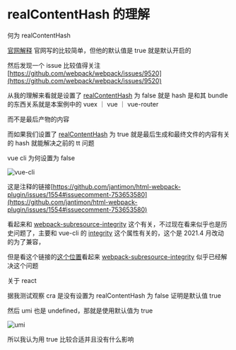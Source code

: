 # realContentHash 的理解

何为 realContentHash

[官网解释](https://webpack.js.org/configuration/optimization/#optimizationrealcontenthash) 官网写的比较简单，但他的默认值是 true 就是默认开启的

然后发现一个 issue 比较值得关注[https://github.com/webpack/webpack/issues/9520](https://github.com/webpack/webpack/issues/9520)

从我的理解来看就是设置了 [realContentHash](https://webpack.docschina.org/configuration/optimization/#optimizationrealcontenthash) 为 false 就是 hash 是和其 bundle 的东西关系就是本案例中的 vuex ｜ vue ｜ vue-router

而不是最后产物的内容

而如果我们设置了 [realContentHash](https://webpack.docschina.org/configuration/optimization/#optimizationrealcontenthash) 为 true 就是最后生成和最终文件的内容有关的 hash 就能解决之前的 tt 问题

vue cli 为何设置为 false

![vue-cli](/imgs/internship/realContenhash/vue-cli.png)

这是注释的链接[https://github.com/jantimon/html-webpack-plugin/issues/1554#issuecomment-753653580](https://github.com/jantimon/html-webpack-plugin/issues/1554#issuecomment-753653580)

看起来和 [webpack-subresource-integrity](https://github.com/waysact/webpack-subresource-integrity) 这个有关，不过现在看来似乎也是历史问题了，主要和 vue-cli 的 [integrity](https://cli.vuejs.org/zh/config/#integrity) 这个属性有关的，这个是 2021.4 月改动的为了兼容，

但是看这个链接的[这个位置](https://github.com/jantimon/html-webpack-plugin/issues/1554#issuecomment-1065427538)看起来 [webpack-subresource-integrity](https://github.com/waysact/webpack-subresource-integrity) 似乎已经解决这个问题

关于 react

据我测试观察 cra 是没有设置为 realContentHash 为 false 证明是默认值 true

然后 umi 也是 undefined，那就是使用默认值为 true

![umi](/imgs/internship/realContenhash/umi.png)

所以我认为用 true 比较合适并且没有什么影响
